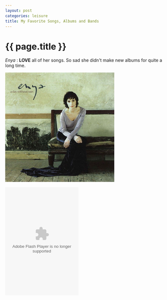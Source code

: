 ```yaml
---
layout: post
categories: leisure
title: My Favorite Songs, Albums and Bands
---
```


{{ page.title }}
================

*Enya* : **LOVE** all of her songs. So sad she didn't make new albums for quite a long time.

<img src="/assets/leisure/enya_a_day_withou_rain_cover.jpg"
alt="enya_cover" title="A Day Without Rain" />

<embed src="http://www.xiami.com/widget/0_112726_235_346_FF8719_494949/albumPlayer.swf" type="application/x-shockwave-flash" width="235" height="346" wmode="transparent"></embed>
